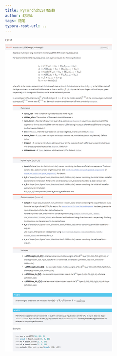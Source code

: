 ```yaml
---
title: PyTorch之LSTM函数
author: 赵旭山
tags: 随笔
typora-root-url: ..
---
```






![](/assets/images/pytorchLSTMDescription202003141603.jpg)